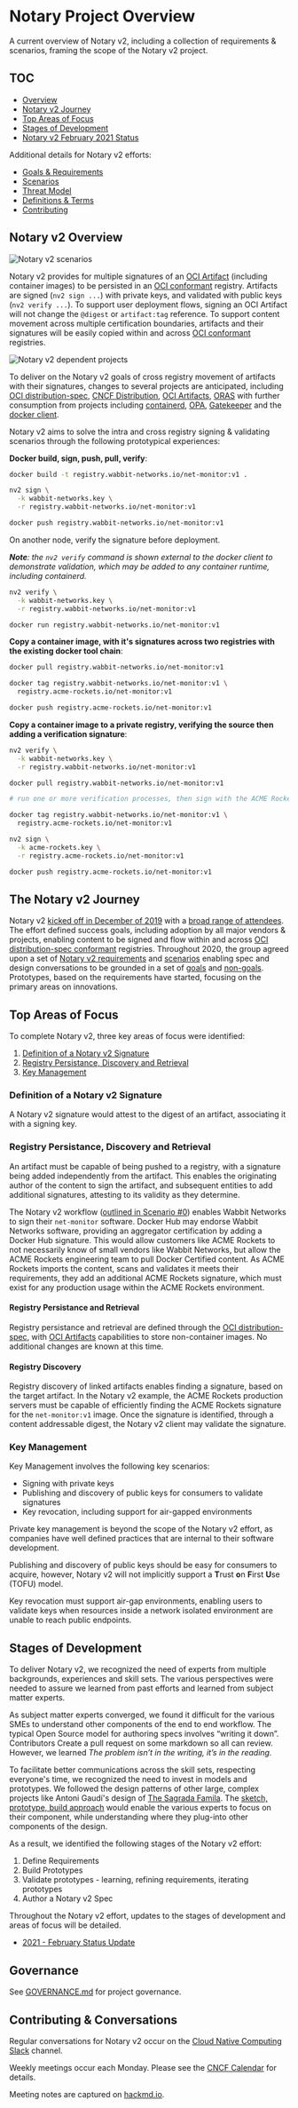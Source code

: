 # Notary Project Overview

A current overview of Notary v2, including a collection of requirements & scenarios, framing the scope of the Notary v2 project.

## TOC

- [Overview](#notary-v2-overview)
- [Notary v2 Journey](#the-notary-v2-journey)
- [Top Areas of Focus](#top-areas-of-focus)
- [Stages of Development](#stages-of-development)
- [Notary v2 February 2021 Status](./status-updates/notary-status-2021-02.md)

Additional details for Notary v2 efforts:

- [Goals & Requirements][nv2-requirements]
- [Scenarios][nv2-scenarios]
- [Threat Model][nv2-threat-model]
- [Definitions & Terms][nv2-definitions]
- [Contributing](#contributing-&-conversations)

## Notary v2 Overview

![Notary v2 scenarios](./media/notary-e2e-scenarios.svg)

Notary v2 provides for multiple signatures of an [OCI Artifact][oci-artifacts] (including container images) to be persisted in an [OCI conformant][oci-distribution-conformance] registry. Artifacts are signed (`nv2 sign ...`) with private keys, and validated with public keys (`nv2 verify ...`). To support user deployment flows, signing an OCI Artifact will not change the `@digest` or `artifact:tag` reference. To support content movement across multiple certification boundaries, artifacts and their signatures will be easily copied within and across [OCI conformant][oci-distribution-conformance] registries.

![Notary v2 dependent projects](./media/oss-project-sequence.svg)

To deliver on the Notary v2 goals of cross registry movement of artifacts with their signatures, changes to several projects are anticipated, including [OCI distribution-spec][oci-distribution-spec], [CNCF Distribution][cncf-distribution], [OCI Artifacts][oci-artifacts], [ORAS][oras] with further consumption from projects including [containerd][containerd], [OPA][opa], [Gatekeeper][gatekeeper] and the [docker client][docker-client].

Notary v2 aims to solve the intra and cross registry signing & validating scenarios through the following prototypical experiences:

**Docker build, sign, push, pull, verify**:

```bash
docker build -t registry.wabbit-networks.io/net-monitor:v1 .

nv2 sign \
  -k wabbit-networks.key \
  -r registry.wabbit-networks.io/net-monitor:v1

docker push registry.wabbit-networks.io/net-monitor:v1
```

On another node, verify the signature before deployment. 

_**Note**: the `nv2 verify` command is shown external to the docker client to demonstrate validation, which may be added to any container runtime, including containerd._

```bash
nv2 verify \
  -k wabbit-networks.key \
  -r registry.wabbit-networks.io/net-monitor:v1

docker run registry.wabbit-networks.io/net-monitor:v1
```

**Copy a container image, with it's signatures across two registries with the existing docker tool chain**:

```bash
docker pull registry.wabbit-networks.io/net-monitor:v1

docker tag registry.wabbit-networks.io/net-monitor:v1 \
  registry.acme-rockets.io/net-monitor:v1

docker push registry.acme-rockets.io/net-monitor:v1
```

**Copy a container image to a private registry, verifying the source then adding a verification signature**:

```bash
nv2 verify \
  -k wabbit-networks.key \
  -r registry.wabbit-networks.io/net-monitor:v1

docker pull registry.wabbit-networks.io/net-monitor:v1

# run one or more verification processes, then sign with the ACME Rockets key

docker tag registry.wabbit-networks.io/net-monitor:v1 \
  registry.acme-rockets.io/net-monitor:v1

nv2 sign \
  -k acme-rockets.key \
  -r registry.acme-rockets.io/net-monitor:v1

docker push registry.acme-rockets.io/net-monitor:v1
```

## The Notary v2 Journey

Notary v2 [kicked off in December of 2019][notaryv2-kickoff] with a [broad range of attendees][kickoff-attendees]. The effort defined success goals, including adoption by all major vendors & projects, enabling content to be signed and flow within and across [OCI distribution-spec conformant][oci-distribution-conformance] registries. Throughout 2020, the group agreed upon a set of [Notary v2 requirements][nv2-requirements] and [scenarios][nv2-scenarios] enabling spec and design conversations to be grounded in a set of [goals][nv2-requirements] and [non-goals][non-requirements]. Prototypes, based on the requirements have started, focusing on the primary areas on innovations.

## Top Areas of Focus

To complete Notary v2, three key areas of focus were identified:

1. [Definition of a Notary v2 Signature](#definition-of-a-notary-v2-signature)
1. [Registry Persistance, Discovery and Retrieval](#registry-persistance-discovery-and-retrieval)
1. [Key Management](#key-management)

### Definition of a Notary v2 Signature

A Notary v2 signature would attest to the digest of an artifact, associating it with a signing key.

### Registry Persistance, Discovery and Retrieval

An artifact must be capable of being pushed to a registry, with a signature being added independently from the artifact. This enables the originating author of the content to sign the artifact, and subsequent entities to add additional signatures, attesting to its validity as they determine.

The Notary v2 workflow ([outlined in Scenario #0](https://github.com/notaryproject/requirements/blob/main/scenarios.md#scenario-0-build-publish-consume-enforce-policy-deploy)) enables Wabbit Networks to sign their `net-monitor` software. Docker Hub may endorse Wabbit Networks software, providing an aggregator certification by adding a Docker Hub signature. This would allow customers like ACME Rockets to not necessarily know of small vendors like Wabbit Networks, but allow the ACME Rockets engineering team to pull Docker Certified content. As ACME Rockets imports the content, scans and validates it meets their requirements, they add an additional ACME Rockets signature, which must exist for any production usage within the ACME Rockets environment.

#### Registry Persistance and Retrieval

Registry persistance and retrieval are defined through the [OCI distribution-spec][oci-distribution-spec], with [OCI Artifacts][oci-artifacts] capabilities to store non-container images. No additional changes are known at this time.

#### Registry Discovery

Registry discovery of linked artifacts enables finding a signature, based on the target artifact. In the Notary v2 example, the ACME Rockets production servers must be capable of efficiently finding the ACME Rockets signature for the `net-monitor:v1` image. Once the signature is identified, through a content addressable digest, the Notary v2 client may validate the signature.

### Key Management

Key Management involves the following key scenarios:

- Signing with private keys
- Publishing and discovery of public keys for consumers to validate signatures
- Key revocation, including support for air-gapped environments

Private key management is beyond the scope of the Notary v2 effort, as companies have well defined practices that are internal to their software development.

Publishing and discovery of public keys should be easy for consumers to acquire, however, Notary v2 will not implicitly support a **T**rust **o**n **F**irst **U**se (TOFU) model.

Key revocation must support air-gap environments, enabling users to validate keys when resources inside a network isolated environment are unable to reach public endpoints.

## Stages of Development

To deliver Notary v2, we recognized the need of experts from multiple backgrounds, experiences and skill sets. The various perspectives were needed to assure we learned from past efforts and learned from subject matter experts.

As subject matter experts converged, we found it difficult for the various SMEs to understand other components of the end to end workflow. The typical Open Source model for authoring specs involves “writing it down”. Contributors Create a pull request on some markdown so all can review. However, we learned _The problem isn’t in the writing, it’s in the reading._

To facilitate better communications across the skill sets, respecting everyone's time, we recognized the need to invest in models and prototypes. We followed the design patterns of other large, complex projects like Antoni Gaudí's design of [The Sagrada Famila](https://simple.wikipedia.org/wiki/Sagrada_Fam%C3%ADlia). The [sketch, prototype, build approach](https://stevelasker.blog/2020/07/31/sketch-prototype-build/) would enable the various experts to focus on their component, while understanding where they plug-into other components of the design.

As a result, we identified the following stages of the Notary v2 effort:

1. Define Requirements
1. Build Prototypes
1. Validate prototypes - learning, refining requirements, iterating prototypes
1. Author a Notary v2 Spec

Throughout the Notary v2 effort, updates to the stages of development and areas of focus will be detailed.

- [2021 - February Status Update](./status-updates/notary-status-2021-02.md)

## Governance

See [GOVERNANCE.md](GOVERNANCE.md) for project governance.


## Contributing & Conversations

Regular conversations for Notary v2 occur on the [Cloud Native Computing Slack](https://app.slack.com/client/T08PSQ7BQ/CQUH8U287?) channel.

Weekly meetings occur each Monday. Please see the [CNCF Calendar](https://www.cncf.io/community/calendar/) for details.

Meeting notes are captured on [hackmd.io](https://hackmd.io/_vrqBGAOSUC_VWvFzWruZw).

[cncf-distribution]:            https://github.com/distribution/distribution  
[containerd]:                   https://github.com/containerd
[docker-client]:                https://www.docker.com/products/docker-desktop
[gatekeeper]:                   https://github.com/open-policy-agent/gatekeeper
[kickoff-attendees]:            https://github.com/notaryproject/meeting-notes/blob/main/meeting-notes-2019.md#attendees
[moby]:                         https://github.com/moby
[notaryv2-kickoff]:             https://github.com/notaryproject/meeting-notes/blob/main/meeting-notes-2019.md#notary-v2-kickoff-meeting
[non-requirements]:             ./requirements.md#non-goals
[nv2-notes]:                    https://hackmd.io/_vrqBGAOSUC_VWvFzWruZw
[nv2-requirements]:             ./requirements.md
[nv2-scenarios]:                ./scenarios.md
[nv2-signature-spec]:           https://github.com/notaryproject/nv2/tree/prototype-1/docs/signature
[nv2-threat-model]:             ./threatmodel.md
[nv2-key-management]:           https://github.com/notaryproject/requirements/pull/38/
[nv2-distribution-spec]:        https://github.com/opencontainers/artifacts/pull/29
[nv2-definitions]:              ./definitions-terms.md
[oci-artifacts]:                https://github.com/opencontainers/artifacts
[oci-artifact-manifest]:        https://github.com/opencontainers/artifacts/pull/29
[oci-distribution-spec]:        https://github.com/opencontainers/distribution-spec
[oci-distribution-conformance]: https://github.com/opencontainers/oci-conformance
[opa]:                          https://github.com/open-policy-agent
[oras]:                         https://github.com/deislabs/oras
